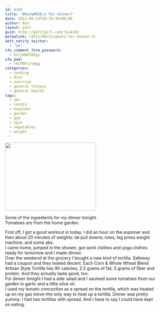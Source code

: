 ```yaml
---
id: 6183
title: 'What&#039;s for dinner?'
date: 2011-08-23T19:10:39+00:00
author: Ann
layout: post
guid: http://gofitgirl.com/?p=6183
permalink: /2011/08/23/whats-for-dinner-2/
aktt_notify_twitter:
  - 'no'
sfw_comment_form_password:
  - 5LFyHN4tBVgz
sfw_pwd:
  - rKCP0FzjtAgg
categories:
  - cooking
  - diet
  - exercise
  - general fitness
  - general health
tags:
  - abs
  - cardio
  - espinner
  - garden
  - gym
  - spin
  - vegetables
  - weight
---
```

<div id="attachment_6184" style="width: 310px" class="wp-caption alignleft">
  <a href="http://gofitgirl.com/blog/wp-content/uploads/2011/08/tortillas-tomatoes.jpg"><img class="size-medium wp-image-6184" title="tortillas tomatoes" src="http://gofitgirl.com/blog/wp-content/uploads/2011/08/tortillas-tomatoes-300x224.jpg" alt="" width="300" height="224" /></a>
  
  <p class="wp-caption-text">
    Some of the ingredients for my dinner tonight. Tomatoes are from the home garden.
  </p>
</div>

  
First off, I got a good workout in today. I did an hour on the espinner and then about 20 minutes of weights: lat pull downs; rows; leg press weight machine; and some abs.  
I came home, jumped in the shower, got work clothes and yoga clothes ready for tomorrow and I made dinner.  
Over the weekend at the grocery I bought a new kind of tortilla. Safeway had a coupon and they looked decent. Each Corn & Whole Wheat Blend Artisan Style Tortilla has 90 calories; 2.5 grams of fat; 3 grams of fiber and protein. And they actually taste good, too.  
For dinner tonight I had a side salad and I sauteed some tomatoes from our garden in garlic and a little olive oil.  
I used my tomato concoction as a spread on the tortilla, which was heated up on my gas stove&#8211;the only way to heat up a tortilla. Dinner was pretty yummy. I had two tortillas with spread. And i have to say I could have kept on eating.  
&nbsp;